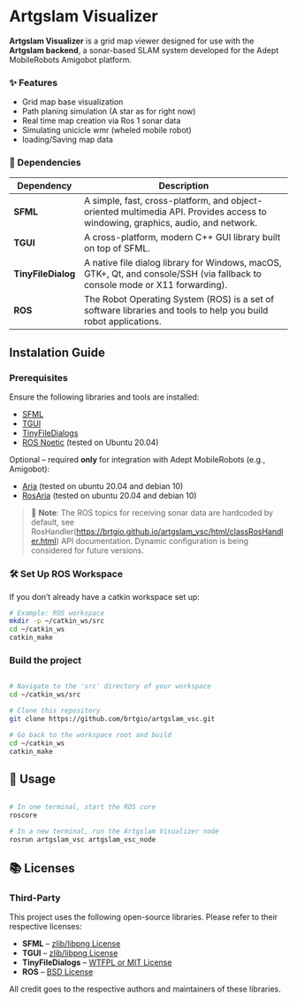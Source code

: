 # Artgslam Visualizer

**Artgslam Visualizer** is a grid map viewer designed for use with the **Artgslam backend**, a sonar-based SLAM system developed for the Adept MobileRobots Amigobot platform.

### ✨ Features

- Grid map base visualization
- Path planing simulation (A star as for right now)
- Real time map creation via Ros 1 sonar data
- Simulating unicicle wmr (wheled mobile robot)
- loading/Saving map data   

### 🔧 Dependencies

| Dependency          | Description                                                                                                                                                   |
|---------------------|---------------------------------------------------------------------------------------------------------------------------------------------------------------|
| **SFML**            | A simple, fast, cross-platform, and object-oriented multimedia API. Provides access to windowing, graphics, audio, and network.                               |
| **TGUI**            | A cross-platform, modern C++ GUI library built on top of SFML.                                                                                                 |
| **TinyFileDialog**  | A native file dialog library for Windows, macOS, GTK+, Qt, and console/SSH (via fallback to console mode or X11 forwarding).                                  |
| **ROS**             | The Robot Operating System (ROS) is a set of software libraries and tools to help you build robot applications.                                               |


## Instalation Guide 

### Prerequisites

Ensure the following libraries and tools are installed:
- [SFML](https://www.sfml-dev.org/tutorials/2.5/)
- [TGUI](https://tgui.eu/tutorials/0.9/)
- [TinyFileDialogs](https://sourceforge.net/projects/tinyfiledialogs/)
- [ROS Noetic](http://wiki.ros.org/noetic/Installation) (tested on Ubuntu 20.04)

Optional – required **only** for integration with Adept MobileRobots (e.g., Amigobot):
- [Aria](https://github.com/cinvesrob/Aria) (tested on ubuntu 20.04 and debian 10)
- [RosAria](https://github.com/amor-ros-pkg/rosaria) (tested on ubuntu 20.04 and debian 10)

> 🧠 **Note**: The ROS topics for receiving sonar data are hardcoded by default, see RosHandler(https://brtgio.github.io/artgslam_vsc/html/classRosHandler.html) API documentation. Dynamic configuration is being considered for future versions.


### 🛠️ Set Up ROS Workspace

If you don’t already have a catkin workspace set up:

```bash
# Example: ROS workspace
mkdir -p ~/catkin_ws/src
cd ~/catkin_ws
catkin_make

```

### Build the project

```bash

# Navigate to the 'src' directory of your workspace
cd ~/catkin_ws/src

# Clone this repository
git clone https://github.com/brtgio/artgslam_vsc.git

# Go back to the workspace root and build
cd ~/catkin_ws
catkin_make
```
## 🧪 **Usage**


```bash

# In one terminal, start the ROS core
roscore
```
```bash
# In a new terminal, run the Artgslam Visualizer node
rosrun artgslam_vsc artgslam_vsc_node
```

## 📚 Licenses

### Third-Party

This project uses the following open-source libraries. Please refer to their respective licenses:

- **SFML** – [zlib/libpng License](https://www.sfml-dev.org/license.php)
- **TGUI** – [zlib/libpng License](https://tgui.eu/license/)
- **TinyFileDialogs** – [WTFPL or MIT License](https://sourceforge.net/projects/tinyfiledialogs/)
- **ROS** – [BSD License](https://www.ros.org/reps/rep-0003.html)

All credit goes to the respective authors and maintainers of these libraries.

